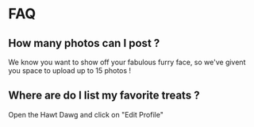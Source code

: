 # FAQ

## How many photos can I post ?

We know you want to show off your fabulous furry face, so we've givent you space to upload up to 15 photos !

## Where are do I list my favorite treats ?

Open the Hawt Dawg and click on "Edit Profile"
